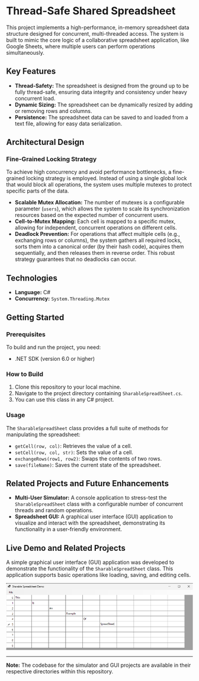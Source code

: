 # Thread-Safe Shared Spreadsheet

This project implements a high-performance, in-memory spreadsheet data structure designed for concurrent, multi-threaded access. The system is built to mimic the core logic of a collaborative spreadsheet application, like Google Sheets, where multiple users can perform operations simultaneously.

## Key Features

* **Thread-Safety:** The spreadsheet is designed from the ground up to be fully thread-safe, ensuring data integrity and consistency under heavy concurrent load.
* **Dynamic Sizing:** The spreadsheet can be dynamically resized by adding or removing rows and columns.
* **Persistence:** The spreadsheet data can be saved to and loaded from a text file, allowing for easy data serialization.

## Architectural Design

### Fine-Grained Locking Strategy

To achieve high concurrency and avoid performance bottlenecks, a fine-grained locking strategy is employed. Instead of using a single global lock that would block all operations, the system uses multiple mutexes to protect specific parts of the data.

* **Scalable Mutex Allocation:** The number of mutexes is a configurable parameter (`users`), which allows the system to scale its synchronization resources based on the expected number of concurrent users.
* **Cell-to-Mutex Mapping:** Each cell is mapped to a specific mutex, allowing for independent, concurrent operations on different cells.
* **Deadlock Prevention:** For operations that affect multiple cells (e.g., exchanging rows or columns), the system gathers all required locks, sorts them into a canonical order (by their hash code), acquires them sequentially, and then releases them in reverse order. This robust strategy guarantees that no deadlocks can occur.

## Technologies

* **Language:** C#
* **Concurrency:** `System.Threading.Mutex`

## Getting Started

### Prerequisites

To build and run the project, you need:
* .NET SDK (version 6.0 or higher)

### How to Build

1.  Clone this repository to your local machine.
2.  Navigate to the project directory containing `SharableSpreadSheet.cs`.
3.  You can use this class in any C# project.

### Usage

The `SharableSpreadSheet` class provides a full suite of methods for manipulating the spreadsheet:

* `getCell(row, col)`: Retrieves the value of a cell.
* `setCell(row, col, str)`: Sets the value of a cell.
* `exchangeRows(row1, row2)`: Swaps the contents of two rows.
* `save(fileName)`: Saves the current state of the spreadsheet.

## Related Projects and Future Enhancements

* **Multi-User Simulator:** A console application to stress-test the `SharableSpreadSheet` class with a configurable number of concurrent threads and random operations.
* **Spreadsheet GUI:** A graphical user interface (GUI) application to visualize and interact with the spreadsheet, demonstrating its functionality in a user-friendly environment.
## Live Demo and Related Projects

A simple graphical user interface (GUI) application was developed to demonstrate the functionality of the `SharableSpreadSheet` class. This application supports basic operations like loading, saving, and editing cells.

![Spreadsheet Demo](spreadsheetdemo.png)

---
**Note:** The codebase for the simulator and GUI projects are available in their respective directories within this repository.

